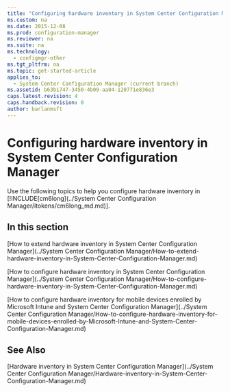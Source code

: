 ```yaml
---
title: "Configuring hardware inventory in System Center Configuration Manager"
ms.custom: na
ms.date: 2015-12-08
ms.prod: configuration-manager
ms.reviewer: na
ms.suite: na
ms.technology: 
  - configmgr-other
ms.tgt_pltfrm: na
ms.topic: get-started-article
applies_to: 
  - System Center Configuration Manager (current branch)
ms.assetid: b63b1747-3450-4b09-aa04-120771e836e3
caps.latest.revision: 4
caps.handback.revision: 0
author: barlanmsft
---
```

# Configuring hardware inventory in System Center Configuration Manager
Use the following topics to help you configure hardware inventory in [!INCLUDE[cm6long](../System Center Configuration Manager/itokens/cm6long_md.md)].  
  
## In this section  
 [How to extend hardware inventory in System Center Configuration Manager](../System Center Configuration Manager/How-to-extend-hardware-inventory-in-System-Center-Configuration-Manager.md)  
  
 [How to configure hardware inventory in System Center Configuration Manager](../System Center Configuration Manager/How-to-configure-hardware-inventory-in-System-Center-Configuration-Manager.md)  
  
 [How to configure hardware inventory for mobile devices enrolled by Microsoft Intune and System Center Configuration Manager](../System Center Configuration Manager/How-to-configure-hardware-inventory-for-mobile-devices-enrolled-by-Microsoft-Intune-and-System-Center-Configuration-Manager.md)  
  
## See Also  
 [Hardware inventory in System Center Configuration Manager](../System Center Configuration Manager/Hardware-inventory-in-System-Center-Configuration-Manager.md)